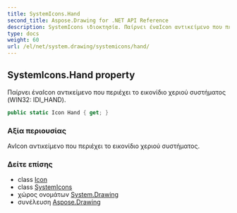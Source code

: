 ```yaml
---
title: SystemIcons.Hand
second_title: Aspose.Drawing for .NET API Reference
description: SystemIcons ιδιοκτησία. Παίρνει έναIcon αντικείμενο που περιέχει το εικονίδιο χεριού συστήματος WIN32 IDI_HAND.
type: docs
weight: 60
url: /el/net/system.drawing/systemicons/hand/
---
```

## SystemIcons.Hand property

Παίρνει έναIcon αντικείμενο που περιέχει το εικονίδιο χεριού συστήματος (WIN32: IDI_HAND).

```csharp
public static Icon Hand { get; }
```

### Αξία περιουσίας

ΑνIcon αντικείμενο που περιέχει το εικονίδιο χεριού συστήματος.

### Δείτε επίσης

* class [Icon](../../icon/)
* class [SystemIcons](../)
* χώρος ονομάτων [System.Drawing](../../systemicons/)
* συνέλευση [Aspose.Drawing](../../../)


